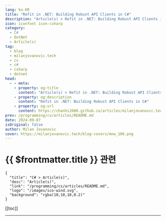 ```yaml
---
lang: ko-KR
title: "Refit in .NET: Building Robust API Clients in C#"
description: "Article(s) > Refit in .NET: Building Robust API Clients in C#"
icon: iconfont icon-csharp
category: 
  - C#
  - DotNet
  - Article(s)
tag: 
  - blog
  - milanjovanovic.tech
  - cs
  - c#
  - csharp
  - dotnet
head:
  - - meta:
    - property: og:title
      content: "Article(s) > Refit in .NET: Building Robust API Clients in C#"
    - property: og:description
      content: "Refit in .NET: Building Robust API Clients in C#"
    - property: og:url
      content: https://chanhi2000.github.io/articles/milanjovanovic.tech/refit-in-dotnet-building-robust-api-clients-in-csharp.html
prev: /programming/cs/articles/README.md
date: 2024-09-07
isOriginal: false
author: Milan Jovanovic
cover: https://milanjovanovic.tech/blog-covers/mnw_106.png
---
```


# {{ $frontmatter.title }} 관련

```component VPCard
{
  "title": "C# > Article(s)",
  "desc": "Article(s)",
  "link": "/programming/cs/articles/README.md",
  "logo": "/images/ico-wind.svg",
  "background": "rgba(10,10,10,0.2)"
}
```

[[toc]]

---

<SiteInfo
  name="Refit in .NET: Building Robust API Clients in C#"
  desc="Discover how Refit simplifies API consumption in .NET applications, turning your HTTP API into a seamless, strongly-typed interface. This comprehensive guide covers everything from basic setup to advanced features, helping you build robust, maintainable API clients in C# with minimal boilerplate code."
  url="https://milanjovanovic.tech/blog/refit-in-dotnet-building-robust-api-clients-in-csharp/"
  logo="https://milanjovanovic.tech/profile_favicon.png"
  preview="https://milanjovanovic.tech/blog-covers/mnw_106.png"/>

<!-- TODO: 작성 -->

<!-- 
As a .NET developer, I've spent countless hours working with external APIs.
It's a crucial part of modern software development, but let's be honest - it can be a real pain sometimes.

We've all been there, wrestling with `HttpClient`, writing repetitive code, and hoping we didn't miss a parameter or header somewhere.

That's why I want to introduce you to **Refit**, a library that's been a game-changer for me.

Imagine turning your API into a live interface - sounds too good to be true, right?
But that's exactly what Refit does.
It handles all the HTTP heavy lifting, letting you focus on what matters: your application logic.

In this article, I'll explain how Refit can transform the way you work with APIs in your .NET projects.

---

## what-is-refit"><a href="#what-is-refit">What is Refit?

<a href="https://github.com/reactiveui/refit">Refit</a> is a type-safe REST library for .NET.
It allows you to define your API as an interface, which Refit then implements for you.
This approach reduces boilerplate code and makes your API calls more readable and maintainable.

You describe your API endpoints using method signatures and attributes, and Refit takes care of the rest.

Let me break down why I find Refit so powerful:

- **Automatic serialization and deserialization**:
You won't have to convert your objects to JSON and back.
Refit handles all of that for you.
<li>**Strongly-typed API definitions**:
Refit helps you catch errors early.
If you mistype a parameter or use the wrong data type, you'll know at compile time, not when your app crashes in production.
<li>**Support for various HTTP methods**:
GET, POST, PUT, PATCH, DELETE - Refit has you covered.
<li>**Request/response manipulations**:
You can add custom headers or handle specific content types in a straightforward way.

But what I appreciate most about Refit is how it promotes clean, readable code.
Your API calls become self-documenting.
Anyone reading your code can quickly understand what each method does without diving into implementation details.

---

## Setting Up and Using Refit in Your Project

Let's set up Refit and see it in action using the <a href="https://jsonplaceholder.typicode.com/">JSONPlaceholder API</a>.
We'll implement a full CRUD interface and demonstrate its usage in a <a href="automatically-register-minimal-apis-in-aspnetcore">**Minimal API application**</a>.

First, install the required NuGet packages:

```pwsh
Install-Package Refit
Install-Package Refit.HttpClientFactory
```

Now, let's create our Refit interface:

```cs
<span using Refit;

public interface IBlogApi
{
    [Get("/posts/{id}")]
    Task<Post> GetPostAsync(int id);

    [Get("/posts")]
    Task<List<Post>> GetPostsAsync();

    [Post("/posts")]
    Task<Post> CreatePostAsync([Body] Post post);

    [Put("/posts/{id}")]
    Task<Post> UpdatePostAsync(int id, [Body] Post post);

    [Delete("/posts/{id}")]
    Task DeletePostAsync(int id);
}

public <span class Post
{
    public int Id { <span get; <span set; }
    public string Title { <span get; <span set; }
    public string Body { <span get; <span set; }
    public int UserId { <span get; <span set; }
}
```

We define our `IBlogApi` interface with methods for all CRUD operations: GET (single and list), POST, PUT, and DELETE.
The `Post` class represents the structure of our blog posts.

Then you have to register Refit in your dependency injection container:

```cs
using Refit;

builder.Services
<span class="code-line highlight-line">    .AddRefitClient<IBlogApi>()
    .ConfigureHttpClient(c => c.BaseAddress = new Uri("https://jsonplaceholder.typicode.com"));
```

Finally, we can use `IBlogApi` in our Minimal API endpoints:

```cs
app.MapGet("/posts/{id}", async (int id, IBlogApi api) =>
    await api.GetPostAsync(id));

app.MapGet("/posts", async (IBlogApi api) =>
    await api.GetPostsAsync());

app.MapPost("/posts", async ([FromBody] Post post, IBlogApi api) =>
    await api.CreatePostAsync(post));

app.MapPut("/posts/{id}", async (int id, [FromBody] Post post, IBlogApi api) =>
    await api.UpdatePostAsync(id, post));

app.MapDelete("/posts/{id}", async (int id, IBlogApi api) =>
    await api.DeletePostAsync(id));
```

What I love about this setup is its simplicity.
We've created a fully functional API that communicates with an external service, all in just a few lines of code.
No manual HTTP requests, no raw JSON handling - Refit takes care of all that for us.

---

## Query Parameters and Route Binding

When working with APIs, you often need to send data as part of the URL, either in the route or as query parameters.
Refit makes this process simple and type-safe.

Let's extend our `IBlogApi` interface with some more complex scenarios:

```cs
public interface IBlogApi
{
    // Other methods omitted for brevity

    [Get("/posts")]
<span class="code-line highlight-line">    Task<List<Post>> GetPostsAsync([Query] PostQueryParameters parameters);

<span class="code-line highlight-line">    [Get("/users/{userId}/posts")]
    Task<List<Post>> GetUserPostsAsync(int userId);
}

public class PostQueryParameters
{
    public  int? UserId { get; set; }
    public  string? Title { get; set; }
}
```

Let's break this down:

- `GetPostsAsync` uses an object to represent query parameters. This approach is excellent for endpoints with many optional parameters. Refit will automatically convert this object into a query string.
- `GetUserPostsAsync` demonstrates passing in route parameters (`userId`) directly.

Using an object for query parameters makes your code type-safe and <a href="5-awesome-csharp-refactoring-tips">**refactoring-friendly**</a>.
If you need to add a new query parameter, you just add a property to `PostQueryParameters`.
Your existing code won't break, and your IDE can help you discover the new options.

---

## Dynamic Headers and Authentication

Another common requirement when integrating with APIs is including custom headers or authentication tokens with your requests.
Refit provides several ways to handle this, from simple static headers to dynamic, request-specific authentication.

Let's explore some scenarios:

```cs
public interface IBlogApi
{
    [Headers("User-Agent: MyAwesomeApp/1.0")]
    [Get("/posts")]
    Task<List<Post>> GetPostsAsync();

    [Get("/secure-posts")]
    Task<List<Post>> GetSecurePostsAsync([Header("Authorization")] string bearerToken);

    [Get("/user-posts")]
    Task<List<Post>> GetUserPostsAsync([Authorize(scheme: "Bearer")] string token);
}
```

- You can add a static header to all requests by using the `Headers` attribute
- With the `Header` attribute, you can pass a header value dynamically as a parameter
- The `Authorize` attribute is a convenient way to add Bearer token authentication

But what if you need to add the same dynamic header to all requests?

That's where `DelegatingHandler` comes in handy.

You can learn more about <a href="extending-httpclient-with-delegating-handlers-in-aspnetcore">**using delegating handlers in this article**</a>.

I've found delegating handlers especially helpful in providing API keys, which are typically static.

---

## JSON Serialization Options

Refit gives you flexibility when choosing and configuring your JSON serializer.
By default, Refit uses `System.Text.Json`, is the built-in JSON serializer in modern .NET versions.

However, you can easily switch to `Newtonsoft.Json` if you need its features.

Here's how you can configure Refit to use it.

First, install the Newtonsoft.Json support package:

```pwsh
Install-Package Refit.Newtonsoft.Json
```

Then, configure Refit to use Newtonsoft.Json:

```cs
<span using Newtonsoft.Json;
<span using Newtonsoft.Json.Serialization;
<span using Refit;

builder.Services.AddRefitClient<IBlogApi>(new RefitSettings
{
<span class="code-line highlight-line">    ContentSerializer = new NewtonsoftJsonContentSerializer(new JsonSerializerSettings
<span class="code-line highlight-line">    {
<span class="code-line highlight-line">        ContractResolver = new CamelCasePropertyNamesContractResolver(),
<span class="code-line highlight-line">        NullValueHandling = NullValueHandling.Ignore
<span class="code-line highlight-line">    })
})
.ConfigureHttpClient(c => c.BaseAddress = new Uri("https://jsonplaceholder.typicode.com"));
```

This setup uses camel case for property names and ignores null values when serializing.

`System.Text.Json` is faster and uses less memory, making it a great default choice.
However, `Newtonsoft.Json` offers more features and might be necessary for compatibility with older systems or specific serialization needs.

---

## Handling HTTP Responses

While Refit's default behavior of automatically deserializing responses into your defined types is convenient, there are times when you need more control over the HTTP response.

Refit provides two options for these scenarios:
<a href="https://learn.microsoft.com/en-us/dotnet/api/system.net.http.httpresponsemessage">`HttpResponseMessage`</a> and `ApiResponse<T>`.

Let's update the `IBlogApi` to use these types:

```cs
public interface IBlogApi
{
    [Get("/posts/{id}")]
    Task<HttpResponseMessage> GetPostRawAsync(int id);

    [Get("/posts/{id}")]
    Task<ApiResponse<Post>> GetPostWithMetadataAsync(int id);

    [Post("/posts")]
    Task<ApiResponse<Post>> CreatePostAsync([Body] Post post);
}
```

Now, let's break down how to use these, starting with `HttpResponseMessage`:

```cs
<span class="code-line highlight-line">HttpResponseMessage response = await blogApi.GetPostRawAsync(1);

if (response.IsSuccessStatusCode)
{
    var content = await response.Content.ReadAsStringAsync();
    var post = JsonSerializer.Deserialize<Post>(content);
    Console.WriteLine($"Retrieved post: {post.Title}");
}
else
{
    Console.WriteLine($"Error: {response.StatusCode}");
}
```

This approach gives you full control over the HTTP response. You can access status codes, headers, and the raw content.
But you will have to deal with deserialization manually.

`ApiResponse<T>` is a Refit-specific type that wraps the deserialized content and response metadata.
It's a great middle ground when you need the typed response and access to headers or status codes.

Here's a more complex example using `ApiResponse<T>` for creating a post:

```cs
var newPost = new Post { Title = "New Post", Body = "Content", UserId = 1 };

<span class="code-line highlight-line">ApiResponse<Post> createResponse = await blogApi.CreatePostAsync(newPost);

if (createResponse.IsSuccessStatusCode)
{
    var createdPost = createResponse.Content;
    var locationHeader = createResponse.Headers.Location;
    Console.WriteLine($"Created post with ID: {createdPost.Id}");
    Console.WriteLine($"Location: {locationHeader}");
}
else
{
    Console.WriteLine($"Error: {createResponse.Error.Content}");
    Console.WriteLine($"Status: {createResponse.StatusCode}");
}
```

This approach allows you to access the created resource, check specific headers like `Location`, and handle errors gracefully.

---

## Takeaway

Refit transforms the way we interact with APIs in .NET applications.
Converting your API into a strongly typed interface simplifies your code, enhances type safety, and improves maintainability.

The key Refit benefits we've explored include:

- Simplified API calls with automatic serialization and deserialization
- Flexible parameter handling for complex queries
- Easy management of headers and authentication
- Options for JSON serialization to fit your project's needs
- Granular control over HTTP responses when required

In my experience, Refit shines in projects of all sizes.
I've used it in small applications and large-scale microservices architectures.
It eliminates boilerplate code, reduces the risk of errors, and allows you to focus on your application's core logic rather than the intricacies of HTTP communication.

Remember, while Refit makes API interactions more straightforward, it's not a substitute for understanding the underlying principles of RESTful communication and HTTP.

That's all for today. Stay awesome, and I'll see you next week.

::: note P.S.

You can find the source code for this example in <a href="https://github.com/m-jovanovic/refit-client-example">**this repository**</a>.

:::

-->

